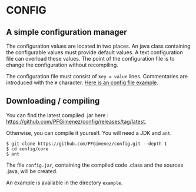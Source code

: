 # CONFIG

## A simple configuration manager

The configuration values are located in two places.
An java class containing the configurable values must provide default values. A text configuration file can overload these values.
The point of the configuration file is to change the configuration without recompiling.

The configuration file must consist of ```key = value``` lines. Commentaries are introduced with the ```#``` character. [Here is an config file example](https://raw.githubusercontent.com/PFGimenez/config/master/example/config_example.ini).

## Downloading / compiling

You can find the latest compiled .jar here : https://github.com/PFGimenez/config/releases/tag/latest.

Otherwise, you can compile it yourself. You will need a JDK and ```ant```.

    $ git clone https://github.com/PFGimenez/config.git --depth 1
    $ cd config/core
    $ ant

The file ```config.jar```, containing the compiled code .class and the sources .java, will be created.

An example is available in the directory ```example```.
